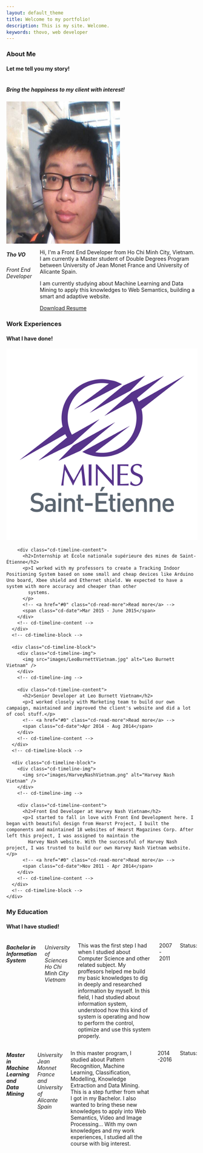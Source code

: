 ```yaml
---
layout: default_theme
title: Welcome to my portfolio!
description: This is my site. Welcome.
keywords: thovo, web developer
---
```

<!-- <section id="information" class="content">
  <div class="row">
    <h1 class="mvl">Tho VO</h1>
    <h2 class="mvl">Develop web with passion!</h2>
  </div>
</section> -->

<!-- About Me -->
<section id="about" class="content">
  <div class="row">
    <div class="row header">
      <h3 class="section-header">About
        <span>Me</span>
      </h3>
      <h4 class="section-subheader">Let me tell you my story!</h4>
    </div>
    <div class="row">
      <div class="large-4 medium-12  small-12 columns">
        <h5 class="my-quote">
          Bring the happiness to my client with interest!
        </h5>
        <div class="row social">
          <a href="https://www.facebook.com/tvotuong" targert="_blank"><i class="fa fa-facebook-square"></i></a>
          <a href="https://twitter.com/tho_vo" targert="_blank"><i class="fa fa-twitter-square"></i></a>
          <a href="https://plus.google.com/+ThọVõTường" targert="_blank"><i class="fa fa-google-plus-square"></i></a>
          <a href="https://www.linkedin.com/in/thovotuong" targert="_blank"><i class="fa fa-linkedin-square"></i></a>
        </div>
      </div>
      <div class="large-4 medium-12  small-12 columns">
        <img src="/images/avatar.jpg" alt="Vo Tuong Tho" class="avatar" width="300" height="374" />
      </div>
      <div class="large-4 medium-12  small-12 columns">
        <div class="row title">
          <h5 class="name">Tho VO</h5>
          <h6 class="job">Front End Developer</h6>
        </div>
        <div class="row story">
          <p>Hi, I'm a Front End Developer from Ho Chi Minh City, Vietnam. I am currently a Master student of Double Degrees Program between University of Jean Monet France and University of Alicante Spain.</p>
          <p>I am currently studying about Machine Learning and Data Mining to apply this knowledges to Web Semantics, building a smart and adaptive website.</p>
          <a class="download button radius" href="/resources/ThoVO-CurriculumVitae.pdf"><i class="fa fa-download"></i> Download Resume</a>
        </div>
      </div>
    </div>
  </div>
</section>

<!-- Work Experiences -->
<section id="works" class="content">
  <div class="row">
    <div class="row header">
      <h3 class="section-header">Work
        <span>Experiences</span>
      </h3>
      <h4 class="section-subheader">What I have done!</h4>
    </div>
    <div id="cd-timeline" class="cd-container">
      <div class="cd-timeline-block">
        <div class="cd-timeline-img">
          <img src="images/MinesSaintEtienne.png" alt="École nationale supérieure des mines de Saint-Étienne" />
        </div>
        <!-- cd-timeline-img -->

        <div class="cd-timeline-content">
          <h2>Internship at École nationale supérieure des mines de Saint-Étienne</h2>
          <p>I worked with my professors to create a Tracking Indoor Positioning System based on some small and cheap devices like Arduino Uno board, Xbee shield and Ethernet shield. We expected to have a system with more accuracy and cheaper than other
            systems.
          </p>
          <!-- <a href="#0" class="cd-read-more">Read more</a> -->
          <span class="cd-date">Mar 2015 - June 2015</span>
        </div>
        <!-- cd-timeline-content -->
      </div>
      <!-- cd-timeline-block -->

      <div class="cd-timeline-block">
        <div class="cd-timeline-img">
          <img src="images/LeoBurnettVietnam.jpg" alt="Leo Burnett Vietnam" />
        </div>
        <!-- cd-timeline-img -->

        <div class="cd-timeline-content">
          <h2>Senior Developer at Leo Burnett Vietnam</h2>
          <p>I worked closely with Marketing team to build our own campaign, maintained and improved the client's website and did a lot of cool stuff.</p>
          <!-- <a href="#0" class="cd-read-more">Read more</a> -->
          <span class="cd-date">Apr 2014 - Aug 2014</span>
        </div>
        <!-- cd-timeline-content -->
      </div>
      <!-- cd-timeline-block -->

      <div class="cd-timeline-block">
        <div class="cd-timeline-img">
          <img src="images/HarveyNashVietnam.png" alt="Harvey Nash Vietnam" />
        </div>
        <!-- cd-timeline-img -->

        <div class="cd-timeline-content">
          <h2>Front End Developer at Harvey Nash Vietnam</h2>
          <p>I started to fall in love with Front End Development here. I began with beautiful design from Hearst Project, I built the components and maintained 18 websites of Hearst Magazines Corp. After left this project, I was assigned to maintain the
            Harvey Nash website. With the successful of Harvey Nash project, I was trusted to build our own Harvey Nash Vietnam website.</p>
          <!-- <a href="#0" class="cd-read-more">Read more</a> -->
          <span class="cd-date">Nov 2011 - Apr 2014</span>
        </div>
        <!-- cd-timeline-content -->
      </div>
      <!-- cd-timeline-block -->
    </div>
  </div>
</section>

<!-- My Education -->
<section id="education" class="content">
  <div class="row">
    <div class="row header">
      <h3 class="section-header">My
        <span>Education</span>
      </h3>
      <h4 class="section-subheader">What I have studied!</h4>
    </div>
    <div class="row">
      <div class="large-6 medium-12 small-12 columns">
        <h5 class="education-title"><i class="fa fa-book"></i> Bachelor in Information System</h5>
        <h6 class="education-university"><i class="fa fa-university"></i> University of Sciences Ho Chi Minh City Vietnam</h6>
        <p class="education-description">
          This was the first step I had when I studied about Computer Science and other related subject. My proffesors helped me build my basic knowledges to dig in deeply and researched information by myself. In this field, I had studied about information system, understood how this kind of system is operating and how to perform the control, optimize and use this system properly.
        </p>
        <p class="education-range">
          <i class="fa fa-calendar"></i> 2007 - 2011
        </p>
        <div class="education-status">
          <p>Status: <i class="fa fa-graduation-cap"></i></p>
        </div>
      </div>
      <div class="large-6 medium-12 small-12 columns">
        <h5 class="education-title"><i class="fa fa-book"></i> Master in Machine Learning and Data Mining</h5>
        <h6 class="education-university"><i class="fa fa-university"></i> University Jean Monnet France and University of Alicante Spain</h6>
        <p class="education-description">
          In this master program, I studied about Pattern Recognition, Machine Learning, Classification, Modelling, Knowledge Extraction and Data Mining. This is a step further from what I got in my Bachelor. I also wanted to bring these new knowledges to apply into Web Semantics, Video and Image Processing... With my own knowledges and my work experiences, I studied all the course with big interest.
        </p>
        <p class="education-range">
          <i class="fa fa-calendar"></i> 2014-2016
        </p>
        <div class="education-status">
          <p>Status: <i class="fa fa-spinner fa-spin"></i></p>
        </div>
      </div>
    </div>
  </div>
</section>
